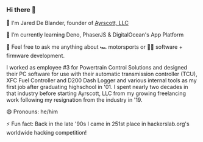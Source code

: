 ### Hi there 👋

🔭 I'm Jared De Blander, founder of [Ayrscott, LLC](https://ayrscott.com/)

🌱 I’m currently learning Deno, PhaserJS & DigitalOcean's App Platform

💬 Feel free to ask me anything about  🏎️ motorsports or 🐱‍💻 software + firmware development.

I worked as employee #3 for Powertrain Control Solutions and designed their PC software for use with their automatic transmission controller (TCU), XFC Fuel Controller and D200 Dash Logger and various internal tools as my first job after graduating highschool in '01.  I spent nearly two decades in that industry before starting Ayrscott, LLC from my growing freelancing work following my resignation from the industry in '19.

😄 Pronouns: he/him

⚡ Fun fact: Back in the late '90s I came in 251st place in hackerslab.org's worldwide hacking competition!

<!--
**jwd83/jwd83** is a ✨ _special_ ✨ repository because its `README.md` (this file) appears on your GitHub profile.

Here are some ideas to get you started:

- 🔭 I’m currently working on ...
- 🌱 I’m currently learning ...
- 👯 I’m looking to collaborate on ...
- 🤔 I’m looking for help with ...
- 💬 Ask me about ...
- 📫 How to reach me: ...
- 😄 Pronouns: ...
- ⚡ Fun fact: ...
-->
